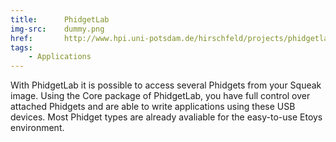 ```yaml
---
title:      PhidgetLab
img-src:    dummy.png
href:       http://www.hpi.uni-potsdam.de/hirschfeld/projects/phidgetlab/
tags:
    - Applications
---
```

With PhidgetLab it is possible to access several Phidgets from your Squeak image. Using the Core package of PhidgetLab, you have full control over attached Phidgets and are able to write applications using these USB devices. Most Phidget types are already avaliable for the easy-to-use Etoys environment.